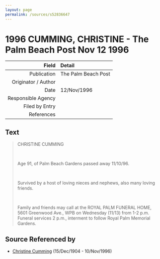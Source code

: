 ```yaml
---
layout: page
permalink: /sources/s52836647
---
```


# 1996 CUMMING, CHRISTINE - The Palm Beach Post Nov 12 1996

Field | Detail
---:|:---
Publication | The Palm Beach Post
Originator / Author | 
Date | 12/Nov/1996
Responsible Agency | 
Filed by Entry | 
References | 

## Text

> CHRISTINE CUMMING
>
> <br/>
>
> Age 91, of Palm Beach Gardens passed away 11/10/96.
>
> <br/>
>
> Survived by a host of loving nieces and nephews, also many loving friends.
>
> <br/>
>
> Family and friends may call at the ROYAL PALM FUNERAL HOME, 5601 Greenwood Ave., WPB on Wednesday (11/13) from 1-2 p.m. Funeral services 2 p.m., interment to follow Royal Palm Memorial Gardens.
>

## Source Referenced by

* [Christine Cumming](../people/@24328630@-christine-cumming-b1904-12-15-d1996-11-10.md) (15/Dec/1904 - 10/Nov/1996)
